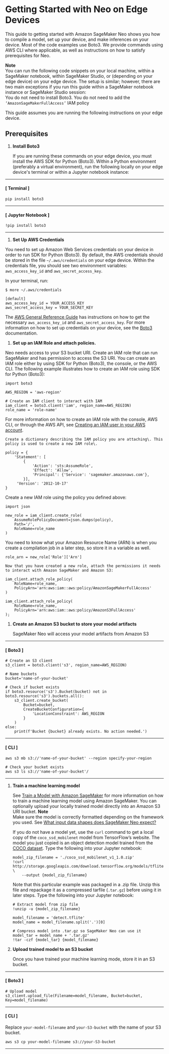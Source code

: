 # Getting Started with Neo on Edge Devices<a name="neo-getting-started-edge"></a>

This guide to getting started with Amazon SageMaker Neo shows you how to compile a model, set up your device, and make inferences on your device\. Most of the code examples use Boto3\. We provide commands using AWS CLI where applicable, as well as instructions on how to satisfy prerequisites for Neo\. 

**Note**  
You can run the following code snippets on your local machine, within a SageMaker notebook, within SageMaker Studio, or \(depending on your edge device\) on your edge device\. The setup is similar; however, there are two main exceptions if you run this guide within a SageMaker notebook instance or SageMaker Studio session:   
You do not need to install Boto3\.
You do not need to add the `‘AmazonSageMakerFullAccess’` IAM policy

 This guide assumes you are running the following instructions on your edge device\. 

## Prerequisites<a name="neo-getting-started-edge-step0"></a>

1. **Install Boto3**

   If you are running these commands on your edge device, you must install the AWS SDK for Python \(Boto3\)\. Within a Python environment \(preferably a virtual environment\), run the following locally on your edge device's terminal or within a Jupyter notebook instance: 

------
#### [ Terminal ]

   ```
   pip install boto3
   ```

------
#### [ Jupyter Notebook ]

   ```
   !pip install boto3
   ```

------

1.  **Set Up AWS Credentials** 

   You need to set up Amazon Web Services credentials on your device in order to run SDK for Python \(Boto3\)\. By default, the AWS credentials should be stored in the file `~/.aws/credentials` on your edge device\. Within the credentials file, you should see two environment variables: `aws_access_key_id` and `aws_secret_access_key`\. 

   In your terminal, run: 

   ```
   $ more ~/.aws/credentials
   
   [default]
   aws_access_key_id = YOUR_ACCESS_KEY
   aws_secret_access_key = YOUR_SECRET_KEY
   ```

   The [AWS General Reference Guide](https://docs.aws.amazon.com/general/latest/gr/aws-sec-cred-types.html#access-keys-and-secret-access-keys) has instructions on how to get the necessary `aws_access_key_id` and `aws_secret_access_key`\. For more information on how to set up credentials on your device, see the [Boto3](https://boto3.amazonaws.com/v1/documentation/api/latest/guide/quickstart.html#configuration) documentation\. 

1.  **Set up an IAM Role and attach policies\.** 

   Neo needs access to your S3 bucket URI\. Create an IAM role that can run SageMaker and has permission to access the S3 URI\. You can create an IAM role either by using SDK for Python \(Boto3\), the console, or the AWS CLI\. The following example illustrates how to create an IAM role using SDK for Python \(Boto3\): 

   ```
   import boto3
   
   AWS_REGION = 'aws-region'
   
   # Create an IAM client to interact with IAM
   iam_client = boto3.client('iam', region_name=AWS_REGION)
   role_name = 'role-name'
   ```

   For more information on how to create an IAM role with the console, AWS CLI, or through the AWS API, see [Creating an IAM user in your AWS account](https://docs.aws.amazon.com/IAM/latest/UserGuide/id_users_create.html#id_users_create_api)\.

    Create a dictionary describing the IAM policy you are attaching\. This policy is used to create a new IAM role\. 

   ```
   policy = {
       'Statement': [
           {
               'Action': 'sts:AssumeRole',
               'Effect': 'Allow',
               'Principal': {'Service': 'sagemaker.amazonaws.com'},
           }],  
        'Version': '2012-10-17'
   }
   ```

   Create a new IAM role using the policy you defined above:

   ```
   import json 
   
   new_role = iam_client.create_role(
       AssumeRolePolicyDocument=json.dumps(policy),
       Path='/',
       RoleName=role_name
   )
   ```

   You need to know what your Amazon Resource Name \(ARN\) is when you create a compilation job in a later step, so store it in a variable as well\. 

   ```
   role_arn = new_role['Role']['Arn']
   ```

    Now that you have created a new role, attach the permissions it needs to interact with Amazon SageMaker and Amazon S3: 

   ```
   iam_client.attach_role_policy(
       RoleName=role_name,
       PolicyArn='arn:aws:iam::aws:policy/AmazonSageMakerFullAccess'
   )
   
   iam_client.attach_role_policy(
       RoleName=role_name,
       PolicyArn='arn:aws:iam::aws:policy/AmazonS3FullAccess'
   );
   ```

1. **Create an Amazon S3 bucket to store your model artifacts**

   SageMaker Neo will access your model artifacts from Amazon S3

------
#### [ Boto3 ]

   ```
   # Create an S3 client
   s3_client = boto3.client('s3', region_name=AWS_REGION)
   
   # Name buckets
   bucket='name-of-your-bucket'
   
   # Check if bucket exists
   if boto3.resource('s3').Bucket(bucket) not in boto3.resource('s3').buckets.all():
       s3_client.create_bucket(
           Bucket=bucket,
           CreateBucketConfiguration={
               'LocationConstraint': AWS_REGION
           }
       )
   else:
       print(f'Bucket {bucket} already exists. No action needed.')
   ```

------
#### [ CLI ]

   ```
   aws s3 mb s3://'name-of-your-bucket' --region specify-your-region 
   
   # Check your bucket exists
   aws s3 ls s3://'name-of-your-bucket'/
   ```

------

1. **Train a machine learning model**

   See [Train a Model with Amazon SageMaker](https://docs.aws.amazon.com/sagemaker/latest/dg/how-it-works-training.html) for more information on how to train a machine learning model using Amazon SageMaker\. You can optionally upload your locally trained model directly into an Amazon S3 URI bucket\. 
**Note**  
 Make sure the model is correctly formatted depending on the framework you used\. See [What input data shapes does SageMaker Neo expect?](https://docs.aws.amazon.com/sagemaker/latest/dg/neo-job-compilation.html#neo-job-compilation-expected-inputs) 

   If you do not have a model yet, use the `curl` command to get a local copy of the `coco_ssd_mobilenet` model from TensorFlow’s website\. The model you just copied is an object detection model trained from the [COCO dataset](https://cocodataset.org/#home)\. Type the following into your Jupyter notebook:

   ```
   model_zip_filename = './coco_ssd_mobilenet_v1_1.0.zip'
   !curl http://storage.googleapis.com/download.tensorflow.org/models/tflite/coco_ssd_mobilenet_v1_1.0_quant_2018_06_29.zip \
       --output {model_zip_filename}
   ```

   Note that this particular example was packaged in a \.zip file\. Unzip this file and repackage it as a compressed tarfile \(`.tar.gz`\) before using it in later steps\. Type the following into your Jupyter notebook: 

   ```
   # Extract model from zip file
   !unzip -u {model_zip_filename}
   
   model_filename = 'detect.tflite'
   model_name = model_filename.split('.')[0]
   
   # Compress model into .tar.gz so SageMaker Neo can use it
   model_tar = model_name + '.tar.gz'
   !tar -czf {model_tar} {model_filename}
   ```

1. **Upload trained model to an S3 bucket**

   Once you have trained your machine learning mode, store it in an S3 bucket\. 

------
#### [ Boto3 ]

   ```
   # Upload model        
   s3_client.upload_file(Filename=model_filename, Bucket=bucket, Key=model_filename)
   ```

------
#### [ CLI ]

   Replace `your-model-filename` and `your-S3-bucket` with the name of your S3 bucket\. 

   ```
   aws s3 cp your-model-filename s3://your-S3-bucket
   ```

------